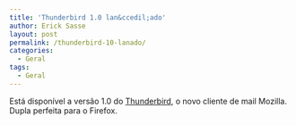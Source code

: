 ```yaml
---
title: 'Thunderbird 1.0 lan&ccedil;ado'
author: Erick Sasse
layout: post
permalink: /thunderbird-10-lanado/
categories:
  - Geral
tags:
  - Geral
---
```

Est&aacute; dispon&iacute;vel a vers&atilde;o 1.0 do [Thunderbird][1], o novo cliente de mail Mozilla. Dupla perfeita para o Firefox.

 [1]: http://www.mozilla.org/products/thunderbird/
